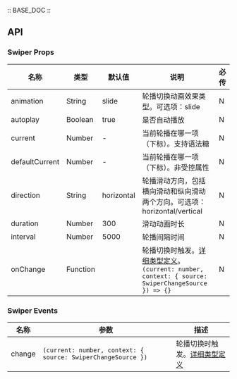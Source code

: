 :: BASE_DOC ::

## API

### Swiper Props

| 名称           | 类型     | 默认值     | 说明                                                                                                                                                                       | 必传 |
| -------------- | -------- | ---------- | -------------------------------------------------------------------------------------------------------------------------------------------------------------------------- | ---- |
| animation      | String   | slide      | 轮播切换动画效果类型。可选项：slide                                                                                                                                        | N    |
| autoplay       | Boolean  | true       | 是否自动播放                                                                                                                                                               | N    |
| current        | Number   | -          | 当前轮播在哪一项（下标）。支持语法糖                                                                                                                                       | N    |
| defaultCurrent | Number   | -          | 当前轮播在哪一项（下标）。非受控属性                                                                                                                                       | N    |
| direction      | String   | horizontal | 轮播滑动方向，包括横向滑动和纵向滑动两个方向。可选项：horizontal/vertical                                                                                                  | N    |
| duration       | Number   | 300        | 滑动动画时长                                                                                                                                                               | N    |
| interval       | Number   | 5000       | 轮播间隔时间                                                                                                                                                               | N    |
| onChange       | Function |            | 轮播切换时触发。[详细类型定义](https://github.com/Tencent/tdesign-vue/tree/develop/src/swiper/type.ts)。`(current: number, context: { source: SwiperChangeSource }) => {}` | N    |

### Swiper Events

| 名称   | 参数                                                         | 描述                                                                                                   |
| ------ | ------------------------------------------------------------ | ------------------------------------------------------------------------------------------------------ |
| change | `(current: number, context: { source: SwiperChangeSource })` | 轮播切换时触发。[详细类型定义](https://github.com/Tencent/tdesign-vue/tree/develop/src/swiper/type.ts) |
